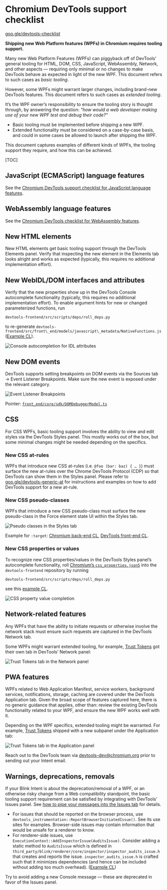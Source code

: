 # Chromium DevTools support checklist

[goo.gle/devtools-checklist](https://goo.gle/devtools-checklist)

**Shipping new Web Platform features (WPFs) in Chromium requires tooling support.**

Many new Web Platform Features (WPFs) can piggyback off of DevTools' general tooling for HTML, DOM, CSS, JavaScript,
WebAssembly, Network, and other aspects — requiring only minimal or no changes to make DevTools behave as expected
in light of the new WPF. This document refers to such cases as _basic tooling_.

However, some WPFs might warrant larger changes, including brand-new DevTools features. This document refers to such
cases as _extended tooling_.

It’s the WPF owner’s responsibility to ensure the tooling story is thought through, by answering the question:
_"how would a web developer making use of your new WPF test and debug their code?"_

- Basic tooling must be implemented before shipping a new WPF.
- Extended functionality must be considered on a case-by-case basis, and could in some cases be allowed to launch after shipping the WPF.

This document captures examples of different kinds of WPFs, the tooling support they require, and how this can be achieved.

[TOC]

## JavaScript (ECMAScript) language features

See the [Chromium DevTools support checklist for JavaScript language features](https://goo.gle/v8-checklist).


## WebAssembly language features

See the [Chromium DevTools checklist for WebAssembly features](https://goo.gle/devtools-wasm-checklist).


## New HTML elements

New HTML elements get basic tooling support through the DevTools Elements panel. Verify that inspecting the new element
in the Elements tab looks alright and works as expected (typically, this requires no additional implementation effort).


## New WebIDL/DOM interfaces and attributes

Verify that the new properties show up in the DevTools Console autocomplete functionality (typically, this requires no additional implementation effort).
To enable argument hints for new or changed parameterized functions, run
```
devtools-frontend/src/scripts/deps/roll_deps.py
```
to re-generate `devtools-frontend/src/front\_end/models/javascript\_metadata/NativeFunctions.js` ([Example CL](http://crrev.com/c/3432787)).

![](./images/checklist-autocomplete-idl-attribute.png "Console autocompletion for IDL attributes")


## New DOM events

DevTools supports setting breakpoints on DOM events via the Sources tab → Event Listener Breakpoints. Make sure the new event is exposed under the relevant category.

![](./images/checklist-event-listener-breakpoints.png "Event Listener Breakpoints")

Pointer: [`front_end/core/sdk/DOMDebuggerModel.ts`](https://source.chromium.org/chromium/chromium/src/+/main:third\_party/devtools-frontend/src/front\_end/core/sdk/DOMDebuggerModel.ts;l=766-870;drc=79e812efee4be5e4d4378562f8acebffe9771f20)


## CSS

For CSS WPFs, basic tooling support involves the ability to view and edit styles via the DevTools Styles panel.
This mostly works out of the box, but some minimal changes might be needed depending on the specifics.

### New CSS at-rules

WPFs that introduce new CSS at-rules (i.e. `@foo (bar: baz) { … }`) must surface the new at-rules over the Chrome
DevTools Protocol (CDP) so that DevTools can show them in the Styles panel.
Please refer to [goo.gle/devtools-generic-at](https://goo.gle/devtools-generic-at) for instructions and examples on
how to add DevTools support for a new at-rule.

### New CSS pseudo-classes

WPFs that introduce a new CSS pseudo-class must surface the new pseudo-class in the Force element state UI within the Styles tab.

![](./images/checklist-pseudo-classes.png "Pseudo classes in the Styles tab")

Example for `:target`: [Chromium back-end CL](https://chromium-review.googlesource.com/c/chromium/src/+/2575668),
[DevTools front-end CL](https://chromium-review.googlesource.com/c/devtools/devtools-frontend/+/2581544).

### New CSS properties or values

To recognize new CSS properties/values in the DevTools Styles panel’s autocomplete functionality, roll
[Chromium’s `css_properties.json5`](https://source.chromium.org/chromium/chromium/src/+/main:third\_party/blink/renderer/core/css/css\_properties.json5;drc=be2c473625b9c28a4ff6735547cb0c1b6743f4ae) into the `devtools-frontend` repository by running
```
devtools-frontend/src/scripts/deps/roll_deps.py
```
see this [example CL](https://chromium-review.googlesource.com/c/devtools/devtools-frontend/+/2972583).

![](./images/checklist-css-properties.png "CSS property value completion")


## Network-related features

Any WPFs that have the ability to initiate requests or otherwise involve the network stack must ensure such requests
are captured in the DevTools Network tab.

Some WPFs might warrant extended tooling, for example, [Trust Tokens](http://crbug.com/1126824) got their own tab in
DevTools’ Network panel:

![](./images/checklist-network-trust-tokens.png "Trust Tokens tab in the Network panel")


## PWA features

WPFs related to Web Application Manifest, service workers, background services, notifications, storage, caching are
covered under the DevTools Application tab. Given the broad scope of features captured here, there is no generic
guidance that applies, other than: review the existing DevTools functionality related to your WPF, and ensure the
new WPF works well with it.

Depending on the WPF specifics, extended tooling might be warranted. For example, [Trust Tokens](http://crbug.com/1126824)
shipped with a new subpanel under the Application tab:

![](./images/checklist-application-trust-tokens.png "Trust Tokens tab in the Application panel")

Reach out to the DevTools team via [devtools-dev@chromium.org](mailto:devtools-dev@chromium.org) prior to sending out
your Intent email.


## Warnings, deprecations, removals

If your Blink Intent is about the deprecation/removal of a WPF, or an otherwise risky change from a Web compatibility
standpoint, the basic tooling support requirement can be satisfied by integrating with DevTools’ Issues panel. See
[how to pipe your messages into the Issues tab](https://docs.google.com/document/d/13zZBu6RG7D23FSWecSy3AHPEdFHJMkp732-uJ5CFbmc)
for details.

* For issues that should be reported on the browser process, use `devtools_instrumentation::ReportBrowserInitiatedIssue()`.
  See its use sites for examples. Browser-side issues may contain information that would be unsafe for a renderer to know.
* For renderer-side issues, use `ExecutionContext::AddInspectorIssue(AuditsIssue)`. Consider adding a static method to
  `AuditsIssue` which is defined in `third_party/blink/renderer/core/inspector/inspector_audits_issue.h` that creates and
  reports the issue. `inspector_audits_issue.h` is crafted such that it minimizes dependencies (and hence can be included
  without adding too much overhead). ([Example CL](https://chromium-review.googlesource.com/c/chromium/src/+/2892206))

Try to avoid adding a new Console message — these are deprecated in favor of the Issues panel.
